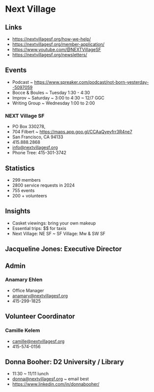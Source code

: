 # Next Village

## Links

* https://nextvillagesf.org/how-we-help/
* https://nextvillagesf.org/member-application/
* https://www.youtube.com/@NEXTVillageSF
* https://nextvillagesf.org/newsletters/

## Events

* Podcast ~ https://www.spreaker.com/podcast/not-born-yesterday--5097059
* Bocce & Boules ~ Tuesday 1:30 - 4:30
* Improv ~ Saturday ~ 3:00 to 4:30 ~ 12/7 GGC
* Writing Group ~ Wednesday 1:00 to 2:00

### NEXT Village SF

* PO Box 330278,
* 704 Filbert ~ https://maps.app.goo.gl/CCAaQyeyfrr3R4ne7
* San Francisco, CA 94133
* 415.888.2868
* info@nextvillagesf.org
* Phone Tree: 415-301-3742

## Statistics

* 299 members
* 2800 service requests in 2024
* 755 events
* 200 + volunteers

## Insights

* Casket viewings: bring your own makeup
* Essential trips: $$ for taxis
* Next Village: NE SF ~ SF Village: Mw & SW SF


## Jacqueline Jones: Executive Director


## Admin

### Anamary Ehlen

* Office Manager
* anamary@nextvillagesf.org
* 415-299-1825

## Volunteer Coordinator

### Camille Kelem

* camille@nextvillagesf.org
* 415-574-0156


## Donna Booher: D2 University / Library

* 11:30 ~ 11/11 lunch
* donna@nextvillagesf.org ~ email best
* https://www.linkedin.com/in/donnabooher/


